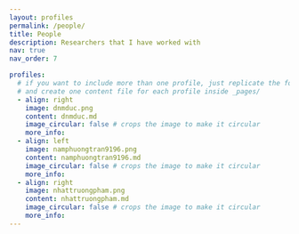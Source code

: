 ```yaml
---
layout: profiles
permalink: /people/
title: People
description: Researchers that I have worked with
nav: true
nav_order: 7

profiles:
  # if you want to include more than one profile, just replicate the following block
  # and create one content file for each profile inside _pages/
  - align: right
    image: dnmduc.png
    content: dnmduc.md
    image_circular: false # crops the image to make it circular
    more_info:
  - align: left
    image: namphuongtran9196.png
    content: namphuongtran9196.md
    image_circular: false # crops the image to make it circular
    more_info:
  - align: right
    image: nhattruongpham.png
    content: nhattruongpham.md
    image_circular: false # crops the image to make it circular
    more_info:
---
```

